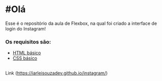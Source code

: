 # #Olá 

Esse é o repositório da aula de Flexbox, na qual foi criado a interface de login do Instagram! 

### Os requisitos são:

* [HTML básico](https://www.w3schools.com/html/)
* [CSS básico](https://developer.mozilla.org/pt-BR/docs/Web/CSS)

## 
Link (https://iarleisouzadev.github.io/instagram/)

